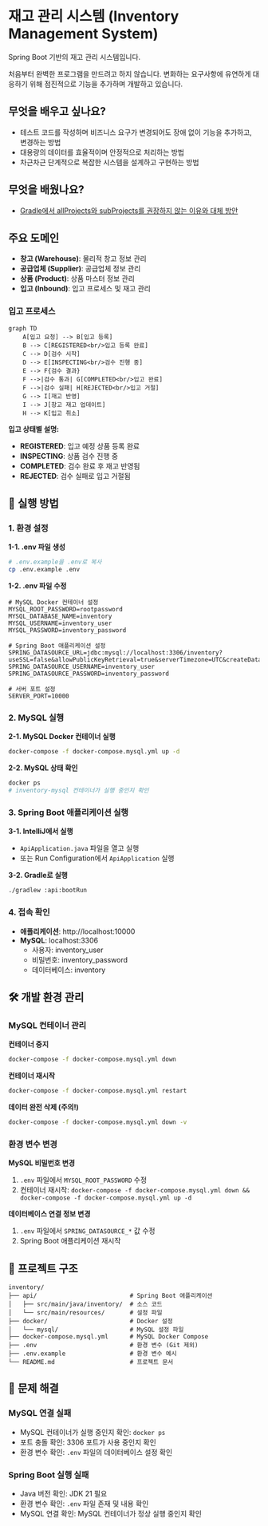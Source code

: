 # 재고 관리 시스템 (Inventory Management System)

Spring Boot 기반의 재고 관리 시스템입니다.

처음부터 완벽한 프로그램을 만드려고 하지 않습니다. 변화하는 요구사항에 유연하게 대응하기 위해 점진적으로 기능을 추가하며 개발하고 있습니다.

## 무엇을 배우고 싶나요?

- 테스트 코드를 작성하며 비즈니스 요구가 변경되어도 장애 없이 기능을 추가하고, 변경하는 방법
- 대용량의 데이터를 효율적이며 안정적으로 처리하는 방법
- 차근차근 단계적으로 복잡한 시스템을 설계하고 구현하는 방법

## 무엇을 배웠나요?

- [Gradle에서 allProjects와 subProjects를 권장하지 않는 이유와 대체 방안](https://github.com/f-lab-edu/inventory-management-system/wiki/Gradle%EC%97%90%EC%84%9C-allProjects%EC%99%80-subProjects%EB%A5%BC-%EA%B6%8C%EC%9E%A5%ED%95%98%EC%A7%80-%EC%95%8A%EB%8A%94-%EC%9D%B4%EC%9C%A0%EC%99%80-%EB%8C%80%EC%B2%B4-%EB%B0%A9%EC%95%88)

## 주요 도메인

- **창고 (Warehouse)**: 물리적 창고 정보 관리
- **공급업체 (Supplier)**: 공급업체 정보 관리
- **상품 (Product)**: 상품 마스터 정보 관리
- **입고 (Inbound)**: 입고 프로세스 및 재고 관리

### 입고 프로세스

```mermaid
graph TD
    A[입고 요청] --> B[입고 등록]
    B --> C[REGISTERED<br/>입고 등록 완료]
    C --> D[검수 시작]
    D --> E[INSPECTING<br/>검수 진행 중]
    E --> F{검수 결과}
    F -->|검수 통과| G[COMPLETED<br/>입고 완료]
    F -->|검수 실패| H[REJECTED<br/>입고 거절]
    G --> I[재고 반영]
    I --> J[창고 재고 업데이트]
    H --> K[입고 취소]

```

**입고 상태별 설명:**

- **REGISTERED**: 입고 예정 상품 등록 완료
- **INSPECTING**: 상품 검수 진행 중
- **COMPLETED**: 검수 완료 후 재고 반영됨
- **REJECTED**: 검수 실패로 입고 거절됨

## 🚀 실행 방법

### 1. 환경 설정

**1-1. .env 파일 생성**

```bash
# .env.example을 .env로 복사
cp .env.example .env
```

**1-2. .env 파일 수정**

```env
# MySQL Docker 컨테이너 설정
MYSQL_ROOT_PASSWORD=rootpassword
MYSQL_DATABASE_NAME=inventory
MYSQL_USERNAME=inventory_user
MYSQL_PASSWORD=inventory_password

# Spring Boot 애플리케이션 설정
SPRING_DATASOURCE_URL=jdbc:mysql://localhost:3306/inventory?useSSL=false&allowPublicKeyRetrieval=true&serverTimezone=UTC&createDatabaseIfNotExist=true
SPRING_DATASOURCE_USERNAME=inventory_user
SPRING_DATASOURCE_PASSWORD=inventory_password

# 서버 포트 설정
SERVER_PORT=10000
```

### 2. MySQL 실행

**2-1. MySQL Docker 컨테이너 실행**

```bash
docker-compose -f docker-compose.mysql.yml up -d
```

**2-2. MySQL 상태 확인**

```bash
docker ps
# inventory-mysql 컨테이너가 실행 중인지 확인
```

### 3. Spring Boot 애플리케이션 실행

**3-1. IntelliJ에서 실행**

- `ApiApplication.java` 파일을 열고 실행
- 또는 Run Configuration에서 `ApiApplication` 실행

**3-2. Gradle로 실행**

```bash
./gradlew :api:bootRun
```

### 4. 접속 확인

- **애플리케이션**: http://localhost:10000
- **MySQL**: localhost:3306
  - 사용자: inventory_user
  - 비밀번호: inventory_password
  - 데이터베이스: inventory

## 🛠️ 개발 환경 관리

### MySQL 컨테이너 관리

**컨테이너 중지**

```bash
docker-compose -f docker-compose.mysql.yml down
```

**컨테이너 재시작**

```bash
docker-compose -f docker-compose.mysql.yml restart
```

**데이터 완전 삭제 (주의!)**

```bash
docker-compose -f docker-compose.mysql.yml down -v
```

### 환경 변수 변경

**MySQL 비밀번호 변경**

1. `.env` 파일에서 `MYSQL_ROOT_PASSWORD` 수정
2. 컨테이너 재시작: `docker-compose -f docker-compose.mysql.yml down && docker-compose -f docker-compose.mysql.yml up -d`

**데이터베이스 연결 정보 변경**

1. `.env` 파일에서 `SPRING_DATASOURCE_*` 값 수정
2. Spring Boot 애플리케이션 재시작

## 📁 프로젝트 구조

```
inventory/
├── api/                          # Spring Boot 애플리케이션
│   ├── src/main/java/inventory/  # 소스 코드
│   └── src/main/resources/       # 설정 파일
├── docker/                       # Docker 설정
│   └── mysql/                    # MySQL 설정 파일
├── docker-compose.mysql.yml      # MySQL Docker Compose
├── .env                          # 환경 변수 (Git 제외)
├── .env.example                  # 환경 변수 예시
└── README.md                     # 프로젝트 문서
```

## 🔧 문제 해결

### MySQL 연결 실패

- MySQL 컨테이너가 실행 중인지 확인: `docker ps`
- 포트 충돌 확인: 3306 포트가 사용 중인지 확인
- 환경 변수 확인: `.env` 파일의 데이터베이스 설정 확인

### Spring Boot 실행 실패

- Java 버전 확인: JDK 21 필요
- 환경 변수 확인: `.env` 파일 존재 및 내용 확인
- MySQL 연결 확인: MySQL 컨테이너가 정상 실행 중인지 확인
